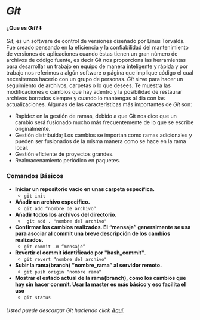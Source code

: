 # *Git*
#### ¿Que es *Git*?⬇

*Git*, es un software de control de versiones diseñado por Linus Torvalds. Fue creado pensando en la eficiencia y la confiabilidad del mantenimiento de versiones de aplicaciones cuando éstas tienen un gran número de archivos de código fuente, es decir Git nos proporciona las herramientas para desarrollar un trabajo en equipo de manera inteligente y rápida y por trabajo nos referimos a algún software o página que implique código el cual necesitemos hacerlo con un grupo de personas. *Git* sirve para hacer un seguimiento de archivos, carpetas o lo que desees. Te muestra las modificaciones o cambios que hay adentro y la posibilidad de restaurar archivos borrados siempre y cuando lo mantengas al dia con las actualizaciones. Algunas de las características más importantes de *Git* son:
* Rapidez en la gestión de ramas, debido a que Git nos dice que un cambio será fusionado mucho más frecuentemente de lo que se escribe originalmente.
* Gestión distribuida; Los cambios se importan como ramas adicionales y pueden ser fusionados de la misma manera como se hace en la rama local.
* Gestión eficiente de proyectos grandes.
* Realmacenamiento periódico en paquetes.
### Comandos Básicos 
* **Iniciar un repositorio vacío en unas carpeta específica.**
  * ``` git init ```
* **Añadir un archivo especifico.**
  * ``` git add “nombre_de_archivo” ```
* **Añadir todos los archivos del directorio**.
  * ``` git add . "nombre del archivo"```
* **Confirmar los cambios realizados. El “mensaje” generalmente se usa para asociar al commit una breve descripción de los cambios realizados.**
  * ``` git commit –m “mensaje” ```
* **Revertir el commit identificado por "hash_commit"**.
  * ``` git revert “nombre del archivo" ```
* **Subir la rama(branch) “nombre_rama” al servidor remoto.**
  * ``` git push origin “nombre rama” ```
* **Mostrar el estado actual de la rama(branch), como los cambios que hay sin hacer commit. Usar la master es más básico y eso facilita el uso**
  * ``` git status ```

###### Usted puede descargar *Git* haciendo click [Aquí](https://git-scm.com/downloads).
